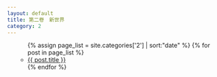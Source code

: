 ```yaml
---
layout: default
title: 第二卷　新世界
category: 2
---
```

<ul>
  <ul>
    {% assign page_list = site.categories['2'] | sort:"date" %}
    {% for post in page_list %}
      <li><a href="{{ post.url | prepend: site.github.url }}">{{ post.title }}</a></li>
    {% endfor %}
  </ul>
</ul>
